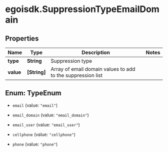 # egoisdk.SuppressionTypeEmailDomain

## Properties

Name | Type | Description | Notes
------------ | ------------- | ------------- | -------------
**type** | **String** | Suppression type | 
**value** | **[String]** | Array of email domain values to add to the suppression list | 



## Enum: TypeEnum


* `email` (value: `"email"`)

* `email_domain` (value: `"email_domain"`)

* `email_user` (value: `"email_user"`)

* `cellphone` (value: `"cellphone"`)

* `phone` (value: `"phone"`)




